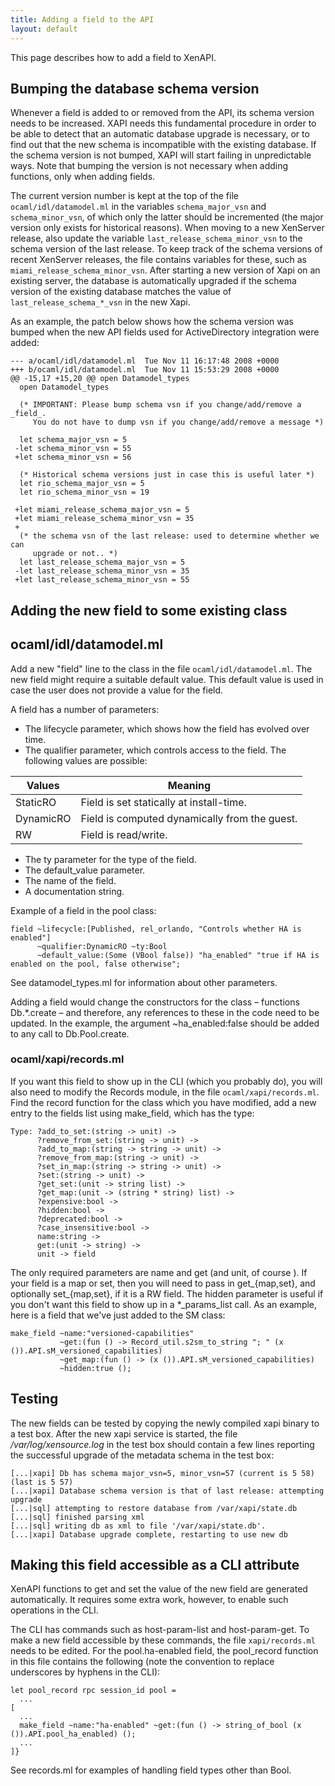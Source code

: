 ```yaml
---
title: Adding a field to the API
layout: default
---
```

This page describes how to add a field to XenAPI.

Bumping the database schema version
-----------------------------------
Whenever a field is added to or removed from the API, its schema version needs
to be increased. XAPI needs this fundamental procedure in order to be able to
detect that an automatic database upgrade is necessary, or to find out that the
new schema is incompatible with the existing database. If the schema version is
not bumped, XAPI will start failing in unpredictable ways. Note that bumping
the version is not necessary when adding functions, only when adding fields.

The current version number is kept at the top of the file
`ocaml/idl/datamodel.ml` in the variables `schema_major_vsn` and
`schema_minor_vsn`, of which only the latter should be incremented (the major
version only exists for historical reasons). When moving to a new XenServer
release, also update the variable `last_release_schema_minor_vsn` to the schema
version of the last release. To keep track of the schema versions of recent
XenServer releases, the file contains variables for these, such as
`miami_release_schema_minor_vsn`. After starting a new version of Xapi on an
existing server, the database is automatically upgraded if the schema version
of the existing database matches the value of `last_release_schema_*_vsn` in the
new Xapi.

As an example, the patch below shows how the schema version was bumped when the
new API fields used for ActiveDirectory integration were added:

    --- a/ocaml/idl/datamodel.ml  Tue Nov 11 16:17:48 2008 +0000
    +++ b/ocaml/idl/datamodel.ml  Tue Nov 11 15:53:29 2008 +0000
    @@ -15,17 +15,20 @@ open Datamodel_types
      open Datamodel_types

      (* IMPORTANT: Please bump schema vsn if you change/add/remove a _field_.
         You do not have to dump vsn if you change/add/remove a message *)
    
      let schema_major_vsn = 5
     -let schema_minor_vsn = 55
     +let schema_minor_vsn = 56
    
      (* Historical schema versions just in case this is useful later *)
      let rio_schema_major_vsn = 5
      let rio_schema_minor_vsn = 19
    
     +let miami_release_schema_major_vsn = 5
     +let miami_release_schema_minor_vsn = 35
     +
      (* the schema vsn of the last release: used to determine whether we can
         upgrade or not.. *)
      let last_release_schema_major_vsn = 5
     -let last_release_schema_minor_vsn = 35
     +let last_release_schema_minor_vsn = 55

Adding the new field to some existing class
-------------------------------------------

## ocaml/idl/datamodel.ml
Add a new "field" line to the class in the file `ocaml/idl/datamodel.ml`. The new field might require
a suitable default value. This default value is used in case the user does not
provide a value for the field.

A field has a number of parameters:

- The lifecycle parameter, which shows how the field has evolved over time.
- The qualifier parameter, which controls access to the field. The following
  values are possible:

| Values    | Meaning                                       |
| --------- | --------------------------------------------- |
| StaticRO  | Field is set statically at install-time.      |
| DynamicRO | Field is computed dynamically from the guest. |
| RW        | Field is read/write.                          |

- The ty parameter for the type of the field.
- The default_value parameter.
- The name of the field.
- A documentation string.

Example of a field in the pool class:

    field ~lifecycle:[Published, rel_orlando, "Controls whether HA is enabled"]
          ~qualifier:DynamicRO ~ty:Bool
          ~default_value:(Some (VBool false)) "ha_enabled" "true if HA is enabled on the pool, false otherwise";

See datamodel_types.ml for information about other parameters.

Adding a field would change the constructors for the class – functions
Db.*.create – and therefore, any references to these in the code need to be
updated. In the example, the argument ~ha_enabled:false should be added to any
call to Db.Pool.create.

### ocaml/xapi/records.ml
If you want this field to show up in the CLI (which you probably do), you will
also need to modify the Records module, in the file
`ocaml/xapi/records.ml`. Find the record function for the class which
you have modified, add a new entry to the fields list using make_field, which
has the type:

    Type: ?add_to_set:(string -> unit) ->
          ?remove_from_set:(string -> unit) ->
          ?add_to_map:(string -> string -> unit) ->
          ?remove_from_map:(string -> unit) ->
          ?set_in_map:(string -> string -> unit) ->
          ?set:(string -> unit) ->
          ?get_set:(unit -> string list) ->
          ?get_map:(unit -> (string * string) list) ->
          ?expensive:bool ->
          ?hidden:bool ->
          ?deprecated:bool ->
          ?case_insensitive:bool ->
          name:string ->
          get:(unit -> string) ->
          unit -> field

The only required parameters are name and get (and unit, of course ).
If your field is a map or set, then you will need to pass in get_{map,set}, and
optionally set_{map,set}, if it is a RW field. The hidden parameter is useful
if you don't want this field to show up in a *_params_list call. As an example,
here is a field that we've just added to the SM class:

    make_field ~name:"versioned-capabilities"
               ~get:(fun () -> Record_util.s2sm_to_string "; " (x ()).API.sM_versioned_capabilities)
               ~get_map:(fun () -> (x ()).API.sM_versioned_capabilities)
               ~hidden:true ();

Testing
-------
The new fields can be tested by copying the newly compiled xapi binary to a
test box. After the new xapi service is started, the file
*/var/log/xensource.log* in the test box should contain a few lines reporting the
successful upgrade of the metadata schema in the test box:

    [...|xapi] Db has schema major_vsn=5, minor_vsn=57 (current is 5 58) (last is 5 57)
    [...|xapi] Database schema version is that of last release: attempting upgrade
    [...|sql] attempting to restore database from /var/xapi/state.db
    [...|sql] finished parsing xml
    [...|sql] writing db as xml to file '/var/xapi/state.db'.
    [...|xapi] Database upgrade complete, restarting to use new db

Making this field accessible as a CLI attribute
-----------------------------------------------
XenAPI functions to get and set the value of the new field are generated
automatically. It requires some extra work, however, to enable such operations
in the CLI.

The CLI has commands such as host-param-list and host-param-get. To make a new
field accessible by these commands, the file `xapi/records.ml` needs to
be edited. For the pool.ha-enabled field, the pool_record function in this file
contains the following (note the convention to replace underscores by hyphens
in the CLI):

    let pool_record rpc session_id pool =
      ...
    [
      ...
      make_field ~name:"ha-enabled" ~get:(fun () -> string_of_bool (x ()).API.pool_ha_enabled) ();
      ...
    ]}

See records.ml for examples of handling field types other than Bool.
